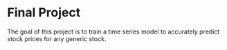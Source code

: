 # Final Project
The goal of this project is to train a time series model to accurately predict stock prices for any generic stock.

